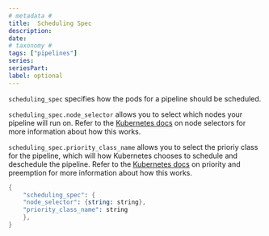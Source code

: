 ```yaml
---
# metadata # 
title:  Scheduling Spec
description: 
date: 
# taxonomy #
tags: ["pipelines"]
series:
seriesPart:
label: optional
---
```


`scheduling_spec` specifies how the pods for a pipeline should be scheduled.

`scheduling_spec.node_selector` allows you to select which nodes your pipeline
will run on. Refer to the [Kubernetes docs](https://kubernetes.io/docs/concepts/scheduling-eviction/assign-pod-node/#nodeselector)
on node selectors for more information about how this works.

`scheduling_spec.priority_class_name` allows you to select the prioriy class
for the pipeline, which will how Kubernetes chooses to schedule and deschedule
the pipeline. Refer to the [Kubernetes docs](https://kubernetes.io/docs/concepts/scheduling-eviction/pod-priority-preemption/#priorityclass)
on priority and preemption for more information about how this works.

```s
{
    "scheduling_spec": {
    "node_selector": {string: string},
    "priority_class_name": string
    },
}
```